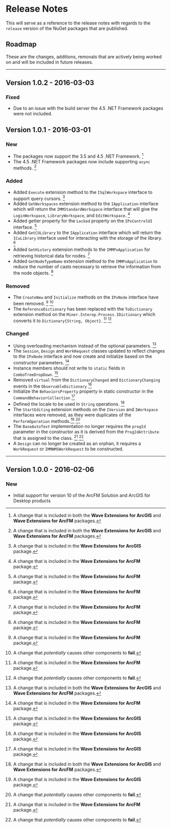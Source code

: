 # Release Notes
This will serve as a reference to the release notes with regards to the `release` version of the NuGet packages that are published.

## Roadmap
These are the changes, additions, removals that are actively being worked on and will be included in future releases.

---
## Version 1.0.2 - 2016-03-03
### Fixed
- Due to an issue with the build server the 4.5 .NET Framework packages were not included.

## Version 1.0.1 - 2016-03-01

### New
- The packages now support the 3.5 and 4.5 .NET Framework. [^3]
- The 4.5 .NET Framework packages now include supporting `async` methods. [^3]

### Added
- Added `Execute` extension method to the `ISqlWorkspace` interface to support query cursors. [^1]
- Added `GetWorkspaces` extension method to the `IApplication` interface which will return the `IMMStandardWorkspace` interface that will give the `LoginWorkspace`, `LibraryWorkspace`, and `EditWorkspace`. [^2]
- Added getter property for the `Locked` property on the `IPxControlUI` interface. [^2]
- Added `GetCULibrary` to the `IApplication` interface which will return the `ICuLibrary` interface used for interacting with the storage of the library. [^2]
- Added `GetHistory` extension methods to the `IMMPxApplication` for retrieving historical data for nodes. [^2]
- Added `GetNodeTypeName` extension method to the `IMMPxApplication` to reduce the number of casts necessary to retrieve the information from the node objects. [^2]


### Removed
- The `CreateNew` and `Initialize` methods on the `IPxNode` interface have been removed. [^2] [^4]
- The  `ReferenceDictionary` has been replaced with the `ToDictionary` extension method on the `Miner.Interop.Process.IDictionary` which converts it to `Dictionary{String, Object}`. [^2] [^4]

### Changed
- Using overloading mechanism instead of the optional parameters. [^3]
- The `Session`, `Design` and `WorkRequest` classes updated to reflect changes to the `IPxNode` interface and now create and initialize based on the constructor parameters. [^2]
- Instance members should not write to `static` fields in `ComboTreeDropDown`. [^1]
- Removed `virtual` from the `DictionaryChanged` and `DictionaryChanging` events in the `ObservableDictionary` [^1]
- Initialize the `BehaviorsProperty` property in static constructor in the `CommandBehaviorCollection` [^1]
- Defined the locale to be used in `String` operations. [^3]
- The `StartEditing` extension methods on the `IVersion` and `IWorkspace` interfaces were removed, as they were duplicates of the `PerformOperation` methods.[^1] [^4]
- The `BaseAutoText` implementation no longer requires the `progId` parameter in the constructor as it is derived from the `ProgIdAttribute` that is assigned to the class. [^2] [^4]
- A `Design` can no longer be created as an orphan, it requires a `WorkRequest` or `IMMWMSWorkRequest` to be constructed.
---

## Version 1.0.0 - 2016-02-06

### New
 - Initial support for version 10 of the ArcFM Solution and ArcGIS for Desktop products


 [^1]: A change that is included in the **Wave Extensions for ArcGIS** package.

 [^2]: A change that is included in the **Wave Extensions for ArcFM** package.

 [^3]: A change that is included in both the **Wave Extensions for ArcGIS** and **Wave Extensions for ArcFM** packages.

 [^4]: A change that *potentially* causes other components to **fail**.
